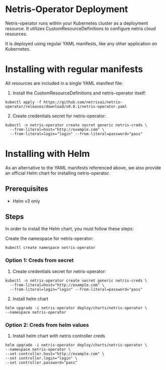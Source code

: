 # Netris-Operator Deployment

Netris-operator runs within your Kubernetes cluster as a deployment resource. It utilizes CustomResourceDefinitions to configure netris cloud resources.

It is deployed using regular YAML manifests, like any other application on Kubernetes.

# Installing with regular manifests 

All resources are included in a single YAML manifest file:

1) Install the CustomResourceDefinitions and netris-operator itself:

```
kubectl apply -f https://github.com/netrisai/netris-operator/releases/download/v0.0.1/netris-operator.yaml
```


2) Create credentials secret for netris-operator:

```
kubectl -n netris-operator create secret generic netris-creds \
  --from-literal=host="http://example.com" \
  --from-literal=login="login" --from-literal=password="pass"
```

# Installing with Helm

As an alternative to the YAML manifests referenced above, we also provide an official Helm chart for installing netris-operator.
## Prerequisites

- Helm v3 only

## Steps

In order to install the Helm chart, you must follow these steps:

Create the namespace for netris-operator:

```
kubectl create namespace netris-operator
```

### Option 1: Creds from secret

1) Create credentials secret for netris-operator:

```
kubectl -n netris-operator create secret generic netris-creds \
  --from-literal=host="http://example.com" \
  --from-literal=login="login" --from-literal=password="pass"
```

2) Install helm chart

```
helm upgrade -i netris-operator deploy/charts/netris-operator \
--namespace netris-operator
```

### Option 2: Creds from helm values

 1) Install helm chart with netris controller creds

```
helm upgrade -i netris-operator deploy/charts/netris-operator \
--namespace netris-operator \
--set controller.host="http://example.com" \
--set controller.login="login" \
--set controller.password="pass"
```
